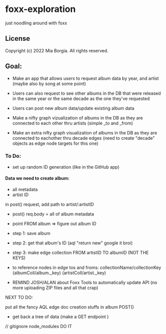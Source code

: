 # foxx-exploration

just noodling around with foxx

## License

Copyright (c) 2022 Mia Borgia. All rights reserved.






## Goal: 
- Make an app that allows users to request album data by year, and artist (maybe also by song at some point)
  
- Users can also request to see other albums in the DB that were released in the same year or the same decade as the one they've requested
  
- Users can post new album data/update existing album data
  
- Make a nifty graph vizualization of albums in the DB as they are connected to each other thru artists (simple _to and _from)

- Make an extra nifty graph visualization of albums in the DB as they are connected to eachother thru decade edges (need to create "decade" objects as edge node targets for this one)

### To Do:
- set up random ID generation (like in the GitHub app)

#### Data we need to create album:
- all metadata 
- artist ID

in post() request, add path to artist/:artistID
- post() req.body = all of album metadata
- point FROM album => figure out album ID 
- step 1: save album
- step 2: get that album's ID (aql "return new" google it broi)
- step 3: make edge collection FROM artistID TO albumID (NOT THE KEYS)


- to reference nodes in edge tos and froms: collectionName/collectionKey (albumColl/album._key) (artistColl/artist._key)

- REMIND JOSH/ALAN about Foxx Tools to automatically update API (no more uploading ZIP files and all that crap)




NEXT TO DO:

put all the fancy AQL edge doc creation stuffs in album POST()

- get back a tree of data (make a GET endpoint )

// gitignore node_modules DO IT